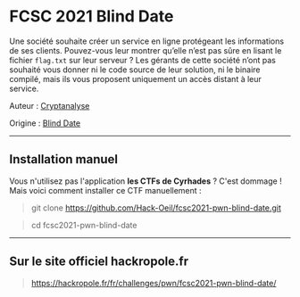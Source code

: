 # FCSC 2021 Blind Date

Une société souhaite créer un service en ligne protégeant les informations de ses clients. Pouvez-vous leur montrer qu’elle n’est pas sûre en lisant le fichier <code>flag.txt</code> sur leur serveur ? Les gérants de cette société n’ont pas souhaité vous donner ni le code source de leur solution, ni le binaire compilé, mais ils vous proposent uniquement un accès distant à leur service.


Auteur : [Cryptanalyse](https://twitter.com/Cryptanalyse)

Origine : [Blind Date](https://hackropole.fr/fr/challenges/pwn/fcsc2021-pwn-blind-date/)




-----------

## Installation manuel
Vous n'utilisez pas l'application **les CTFs de Cyrhades** ? C'est dommage !
Mais voici comment installer ce CTF manuellement :

> git clone https://github.com/Hack-Oeil/fcsc2021-pwn-blind-date.git

> cd fcsc2021-pwn-blind-date


-----------

## Sur le site officiel hackropole.fr
> https://hackropole.fr/fr/challenges/pwn/fcsc2021-pwn-blind-date/